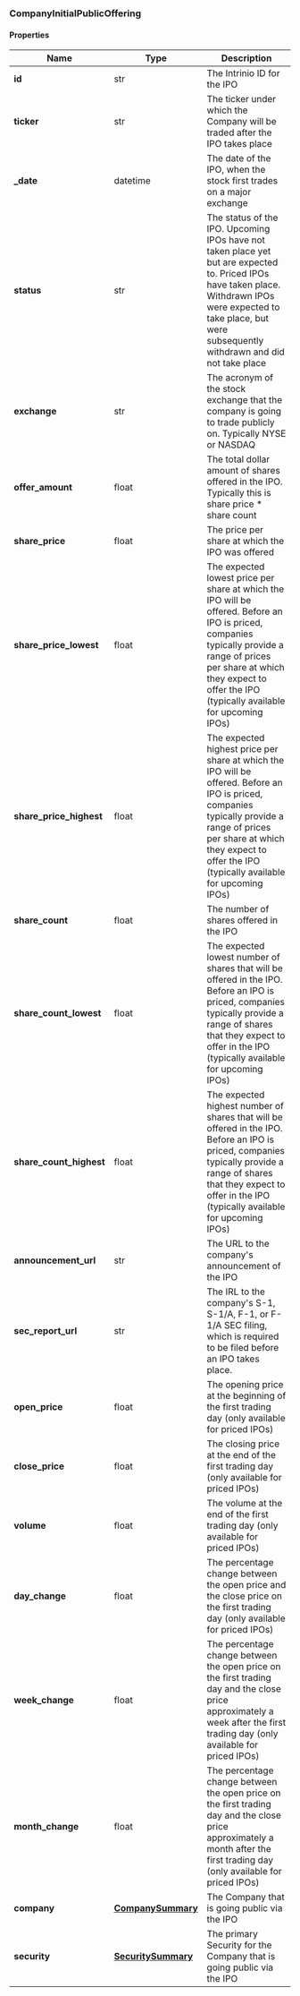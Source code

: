 

[//]: # (CLASS:CompanyInitialPublicOffering)

[//]: # (KIND:object)

### CompanyInitialPublicOffering

#### Properties

[//]: # (START_DEFINITION)

Name | Type | Description
------------ | ------------- | -------------
**id** | str | The Intrinio ID for the IPO &nbsp;
**ticker** | str | The ticker under which the Company will be traded after the IPO takes place &nbsp;
**_date** | datetime | The date of the IPO, when the stock first trades on a major exchange &nbsp;
**status** | str | The status of the IPO. Upcoming IPOs have not taken place yet but are expected to. Priced IPOs have taken place. Withdrawn IPOs were expected to take place, but were subsequently withdrawn and did not take place &nbsp;
**exchange** | str | The acronym of the stock exchange that the company is going to trade publicly on. Typically NYSE or NASDAQ &nbsp;
**offer_amount** | float | The total dollar amount of shares offered in the IPO. Typically this is share price * share count &nbsp;
**share_price** | float | The price per share at which the IPO was offered &nbsp;
**share_price_lowest** | float | The expected lowest price per share at which the IPO will be offered. Before an IPO is priced, companies typically provide a range of prices per share at which they expect to offer the IPO (typically available for upcoming IPOs) &nbsp;
**share_price_highest** | float | The expected highest price per share at which the IPO will be offered. Before an IPO is priced, companies typically provide a range of prices per share at which they expect to offer the IPO (typically available for upcoming IPOs) &nbsp;
**share_count** | float | The number of shares offered in the IPO &nbsp;
**share_count_lowest** | float | The expected lowest number of shares that will be offered in the IPO. Before an IPO is priced, companies typically provide a range of shares that they expect to offer in the IPO (typically available for upcoming IPOs) &nbsp;
**share_count_highest** | float | The expected highest number of shares that will be offered in the IPO. Before an IPO is priced, companies typically provide a range of shares that they expect to offer in the IPO (typically available for upcoming IPOs) &nbsp;
**announcement_url** | str | The URL to the company&#39;s announcement of the IPO &nbsp;
**sec_report_url** | str | The IRL to the company&#39;s S-1, S-1/A, F-1, or F-1/A SEC filing, which is required to be filed before an IPO takes place. &nbsp;
**open_price** | float | The opening price at the beginning of the first trading day (only available for priced IPOs) &nbsp;
**close_price** | float | The closing price at the end of the first trading day (only available for priced IPOs) &nbsp;
**volume** | float | The volume at the end of the first trading day (only available for priced IPOs) &nbsp;
**day_change** | float | The percentage change between the open price and the close price on the first trading day (only available for priced IPOs) &nbsp;
**week_change** | float | The percentage change between the open price on the first trading day and the close price approximately a week after the first trading day (only available for priced IPOs) &nbsp;
**month_change** | float | The percentage change between the open price on the first trading day and the close price approximately a month after the first trading day (only available for priced IPOs) &nbsp;
**company** | [**CompanySummary**](CompanySummary.md) | The Company that is going public via the IPO &nbsp;
**security** | [**SecuritySummary**](SecuritySummary.md) | The primary Security for the Company that is going public via the IPO &nbsp;

[//]: # (END_DEFINITION)


[//]: # (CONTAINED_CLASS:CompanySummary)


[//]: # (CONTAINED_CLASS:SecuritySummary)



